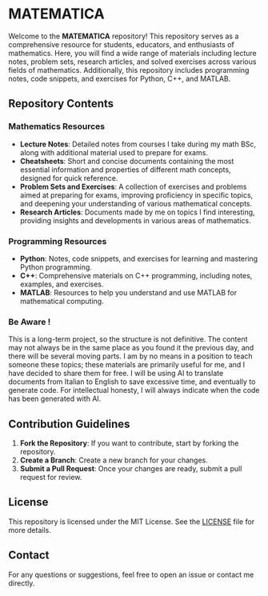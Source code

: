 # MATEMATICA

Welcome to the **MATEMATICA** repository! This repository serves as a comprehensive resource for students, educators, and enthusiasts of mathematics. Here, you will find a wide range of materials including lecture notes, problem sets, research articles, and solved exercises across various fields of mathematics. Additionally, this repository includes programming notes, code snippets, and exercises for Python, C++, and MATLAB.

## Repository Contents

### Mathematics Resources
- **Lecture Notes**: Detailed notes from courses I take during my math BSc, along with additional material used to prepare for exams.
- **Cheatsheets**: Short and concise documents containing the most essential information and properties of different math concepts, designed for quick reference.
- **Problem Sets and Exercises**: A collection of exercises and problems aimed at preparing for exams, improving proficiency in specific topics, and deepening your understanding of various mathematical concepts.
- **Research Articles**: Documents made by me on topics I find interesting, providing insights and developments in various areas of mathematics.

### Programming Resources
- **Python**: Notes, code snippets, and exercises for learning and mastering Python programming.
- **C++**: Comprehensive materials on C++ programming, including notes, examples, and exercises.
- **MATLAB**: Resources to help you understand and use MATLAB for mathematical computing.

### Be Aware !

This is a long-term project, so the structure is not definitive. The content may not always be in the same place as you found it the previous day, and there will be several moving parts. I am by no means in a position to teach someone these topics; these materials are primarily useful for me, and I have decided to share them for free. I will be using AI to translate documents from Italian to English to save excessive time, and eventually to generate code. For intellectual honesty, I will always indicate when the code has been generated with AI.


## Contribution Guidelines

1. **Fork the Repository**: If you want to contribute, start by forking the repository.
2. **Create a Branch**: Create a new branch for your changes.
3. **Submit a Pull Request**: Once your changes are ready, submit a pull request for review.

## License

This repository is licensed under the MIT License. See the [LICENSE](LICENSE) file for more details.

## Contact

For any questions or suggestions, feel free to open an issue or contact me directly.
